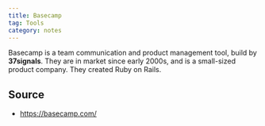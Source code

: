 ```yaml
---
title: Basecamp
tag: Tools
category: notes
---
```


Basecamp is a team communication and product management tool, build by **37signals**. They are in market since early 2000s, and is a small-sized product company. They created Ruby on Rails. 

## Source
- https://basecamp.com/